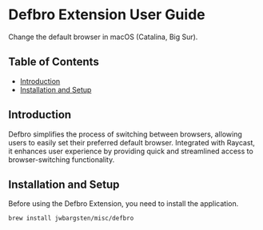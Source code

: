 # Defbro Extension User Guide

Change the default browser in macOS (Catalina, Big Sur).

## Table of Contents

- [Introduction](#introduction)
- [Installation and Setup](#installation-and-setup)

## Introduction

Defbro simplifies the process of switching between browsers, allowing users to easily set their preferred default browser. Integrated with Raycast, it enhances user experience by providing quick and streamlined access to browser-switching functionality.

## Installation and Setup

Before using the Defbro Extension, you need to install the application.

```
brew install jwbargsten/misc/defbro
```

